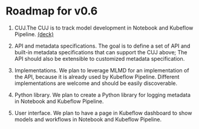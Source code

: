 # Roadmap for v0.6

1. CUJ.The CUJ is to track model development in Notebook and Kubeflow Pipeline. [(deck)](http://bit.ly/kf-meta-cuj)

2. API and metadata specifications. The goal is to define a set of API and built-in metadata specifications that can support the CUJ above; The API should also be extensible to customized metadata specification.

3. Implementations. We plan to leverage MLMD for an implementation of the API, because it is already used by Kubeflow Pipeline. Different implementations are welcome and should be easily discoverable.

4. Python library. We plan to create a Python library for logging metadata in Notebook and Kubeflow Pipeline.

5. User interface. We plan to have a page in Kubeflow dashboard to show models and workflows in Notebook and Kubeflow Pipeline.